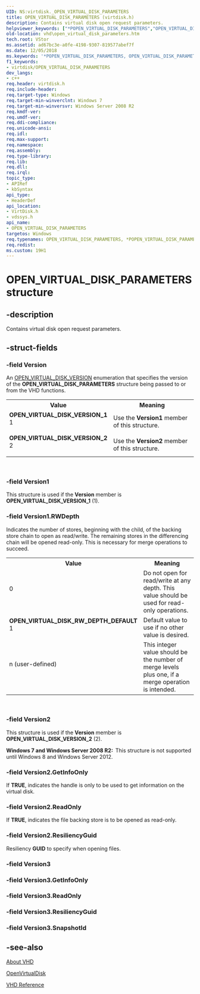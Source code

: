 ```yaml
---
UID: NS:virtdisk._OPEN_VIRTUAL_DISK_PARAMETERS
title: OPEN_VIRTUAL_DISK_PARAMETERS (virtdisk.h)
description: Contains virtual disk open request parameters.helpviewer_keywords: ["*POPEN_VIRTUAL_DISK_PARAMETERS","OPEN_VIRTUAL_DISK_PARAMETERS","OPEN_VIRTUAL_DISK_PARAMETERS structure [VHD]","OPEN_VIRTUAL_DISK_RW_DEPTH_DEFAULT","OPEN_VIRTUAL_DISK_VERSION_1","OPEN_VIRTUAL_DISK_VERSION_2","POPEN_VIRTUAL_DISK_PARAMETERS","POPEN_VIRTUAL_DISK_PARAMETERS structure pointer [VHD]","_OPEN_VIRTUAL_DISK_PARAMETERS","vdssys/OPEN_VIRTUAL_DISK_PARAMETERS","vdssys/POPEN_VIRTUAL_DISK_PARAMETERS","vhd.open_virtual_disk_parameters","virtdisk/OPEN_VIRTUAL_DISK_PARAMETERS","virtdisk/POPEN_VIRTUAL_DISK_PARAMETERS"]
old-location: vhd\open_virtual_disk_parameters.htm
tech.root: VStor
ms.assetid: ad67bc3e-a0fe-4198-9307-819577abef7f
ms.date: 12/05/2018
ms.keywords: '*POPEN_VIRTUAL_DISK_PARAMETERS, OPEN_VIRTUAL_DISK_PARAMETERS, OPEN_VIRTUAL_DISK_PARAMETERS structure [VHD], OPEN_VIRTUAL_DISK_RW_DEPTH_DEFAULT, OPEN_VIRTUAL_DISK_VERSION_1, OPEN_VIRTUAL_DISK_VERSION_2, POPEN_VIRTUAL_DISK_PARAMETERS, POPEN_VIRTUAL_DISK_PARAMETERS structure pointer [VHD], _OPEN_VIRTUAL_DISK_PARAMETERS, vdssys/OPEN_VIRTUAL_DISK_PARAMETERS, vdssys/POPEN_VIRTUAL_DISK_PARAMETERS, vhd.open_virtual_disk_parameters, virtdisk/OPEN_VIRTUAL_DISK_PARAMETERS, virtdisk/POPEN_VIRTUAL_DISK_PARAMETERS'
f1_keywords:
- virtdisk/OPEN_VIRTUAL_DISK_PARAMETERS
dev_langs:
- c++
req.header: virtdisk.h
req.include-header: 
req.target-type: Windows
req.target-min-winverclnt: Windows 7
req.target-min-winversvr: Windows Server 2008 R2
req.kmdf-ver: 
req.umdf-ver: 
req.ddi-compliance: 
req.unicode-ansi: 
req.idl: 
req.max-support: 
req.namespace: 
req.assembly: 
req.type-library: 
req.lib: 
req.dll: 
req.irql: 
topic_type:
- APIRef
- kbSyntax
api_type:
- HeaderDef
api_location:
- VirtDisk.h
- vdssys.h
api_name:
- OPEN_VIRTUAL_DISK_PARAMETERS
targetos: Windows
req.typenames: OPEN_VIRTUAL_DISK_PARAMETERS, *POPEN_VIRTUAL_DISK_PARAMETERS
req.redist: 
ms.custom: 19H1
---
```


# OPEN_VIRTUAL_DISK_PARAMETERS structure


## -description


Contains virtual disk open request parameters.


## -struct-fields




### -field Version

An <a href="https://docs.microsoft.com/windows/win32/api/virtdisk/ne-virtdisk-open_virtual_disk_version">OPEN_VIRTUAL_DISK_VERSION</a> enumeration 
      that specifies the version of the 
      <b>OPEN_VIRTUAL_DISK_PARAMETERS</b> structure 
      being passed to or from the VHD functions.

<table>
<tr>
<th>Value</th>
<th>Meaning</th>
</tr>
<tr>
<td width="40%"><a id="OPEN_VIRTUAL_DISK_VERSION_1"></a><a id="open_virtual_disk_version_1"></a><dl>
<dt><b>OPEN_VIRTUAL_DISK_VERSION_1</b></dt>
<dt>1</dt>
</dl>
</td>
<td width="60%">
Use the <b>Version1</b> member of this structure.

</td>
</tr>
<tr>
<td width="40%"><a id="OPEN_VIRTUAL_DISK_VERSION_2"></a><a id="open_virtual_disk_version_2"></a><dl>
<dt><b>OPEN_VIRTUAL_DISK_VERSION_2</b></dt>
<dt>2</dt>
</dl>
</td>
<td width="60%">
Use the <b>Version2</b> member of this structure.

</td>
</tr>
</table>
 


### -field Version1

This structure is used if the <b>Version</b> member is 
       <b>OPEN_VIRTUAL_DISK_VERSION_1</b> (1).


### -field Version1.RWDepth

Indicates the number of stores, beginning with the child, of the backing store chain to open as 
        read/write.  The remaining stores in the differencing chain will be opened read-only.  This is necessary for 
        merge operations to succeed.

<table>
<tr>
<th>Value</th>
<th>Meaning</th>
</tr>
<tr>
<td width="40%">
<dl>
<dt>0</dt>
</dl>
</td>
<td width="60%">
Do not open for read/write at any depth. This value should be used for read-only operations.

</td>
</tr>
<tr>
<td width="40%"><a id="OPEN_VIRTUAL_DISK_RW_DEPTH_DEFAULT"></a><a id="open_virtual_disk_rw_depth_default"></a><dl>
<dt><b>OPEN_VIRTUAL_DISK_RW_DEPTH_DEFAULT</b></dt>
<dt>1</dt>
</dl>
</td>
<td width="60%">
Default value to use if no other value is desired.

</td>
</tr>
<tr>
<td width="40%">
<dl>
<dt>n (user-defined)</dt>
</dl>
</td>
<td width="60%">
This integer value should be the number of merge levels plus one, if a merge operation is 
          intended.

</td>
</tr>
</table>
 


### -field Version2

This structure is used if the <b>Version</b> member is 
        <b>OPEN_VIRTUAL_DISK_VERSION_2</b> (2).

<b>Windows 7 and Windows Server 2008 R2:  </b>This structure is not supported until Windows 8 and Windows Server 2012.


### -field Version2.GetInfoOnly

If <b>TRUE</b>, indicates the handle is only to be used to get information on the virtual disk.


### -field Version2.ReadOnly

If <b>TRUE</b>, indicates the file backing store is to be opened as read-only.


### -field Version2.ResiliencyGuid

Resiliency <b>GUID</b> to specify when opening files.


### -field Version3

 


### -field Version3.GetInfoOnly

 


### -field Version3.ReadOnly

 


### -field Version3.ResiliencyGuid

 


### -field Version3.SnapshotId

 




## -see-also




<a href="https://docs.microsoft.com/previous-versions/windows/desktop/legacy/dd323654(v=vs.85)">About VHD</a>



<a href="https://docs.microsoft.com/windows/win32/api/virtdisk/nf-virtdisk-openvirtualdisk">OpenVirtualDisk</a>



<a href="https://docs.microsoft.com/previous-versions/windows/desktop/legacy/dd323700(v=vs.85)">VHD Reference</a>
 

 


